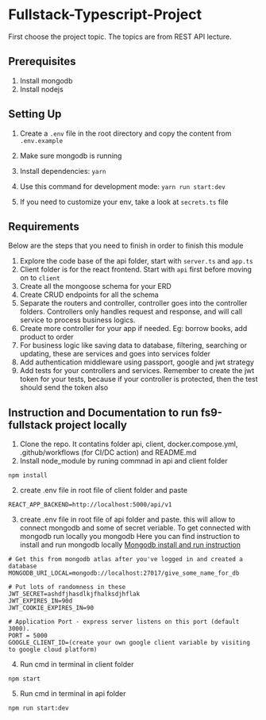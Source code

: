 # Fullstack-Typescript-Project

First choose the project topic. The topics are from REST API lecture.

## Prerequisites

1. Install mongodb
2. Install nodejs

## Setting Up

1. Create a `.env` file in the root directory and copy the content from `.env.example`

2. Make sure mongodb is running
3. Install dependencies: `yarn`
4. Use this command for development mode: `yarn run start:dev`
5. If you need to customize your env, take a look at `secrets.ts` file

## Requirements

Below are the steps that you need to finish in order to finish this module

1. Explore the code base of the api folder, start with `server.ts` and `app.ts`
2. Client folder is for the react frontend. Start with `api` first before moving on to `client`
3. Create all the mongoose schema for your ERD
4. Create CRUD endpoints for all the schema
5. Separate the routers and controller, controller goes into the controller folders. Controllers only handles request and response, and will call service to process business logics.
6. Create more controller for your app if needed. Eg: borrow books, add product to order
7. For business logic like saving data to database, filtering, searching or updating, these are services and goes into services folder
8. Add authentication middleware using passport, google and jwt strategy
9. Add tests for your controllers and services. Remember to create the jwt token for your tests, because if your controller is protected, then the test should send the token also

## Instruction and Documentation to run fs9-fullstack project locally
1. Clone the repo. It contatins folder api, client, docker.compose.yml, .github/workflows (for CI/DC action) and README.md
2. Install node_module by runing commnad in api and client folder
```script
npm install 
```
2. create .env file in root file of client folder and paste
```script
REACT_APP_BACKEND=http://localhost:5000/api/v1
```
3. create .env file in root file of api folder and paste. this will allow to connect mongodb and some of secret veriable. To get connected with mongodb run locally you mongodb
Here you can find instruction to install and run mongodb locally
[Mongodb install and run instruction](https://stackoverflow.com/questions/20796714/how-do-i-start-mongo-db-from-windows) 
```script
# Get this from mongodb atlas after you've logged in and created a database
MONGODB_URI_LOCAL=mongodb://localhost:27017/give_some_name_for_db

# Put lots of randomness in these
JWT_SECRET=ashdfjhasdlkjfhalksdjhflak
JWT_EXPIRES_IN=90d
JWT_COOKIE_EXPIRES_IN=90

# Application Port - express server listens on this port (default 3000).
PORT = 5000
GOOGLE_CLIENT_ID=(create your own google client variable by visiting to google cloud platform)
```

4. Run cmd in terminal in client folder
```script
npm start
```
5. Run cmd in terminal in api folder
```script
npm run start:dev
```
